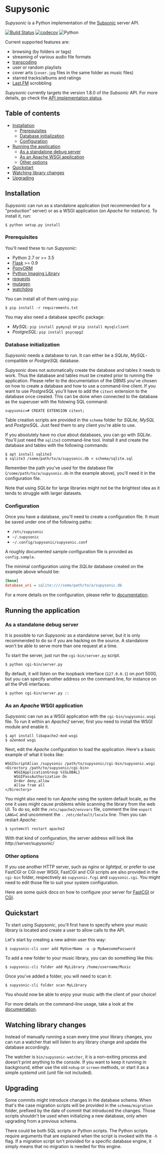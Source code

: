 # Supysonic

_Supysonic_ is a Python implementation of the [Subsonic][] server API.

[![Build Status](https://travis-ci.org/spl0k/supysonic.svg?branch=master)](https://travis-ci.org/spl0k/supysonic)
[![codecov](https://codecov.io/gh/spl0k/supysonic/branch/master/graph/badge.svg)](https://codecov.io/gh/spl0k/supysonic)
![Python](https://img.shields.io/badge/python-2.7%2C%203.5%2C%203.6-blue.svg)

Current supported features are:
* browsing (by folders or tags)
* streaming of various audio file formats
* [transcoding]
* user or random playlists
* cover arts (`cover.jpg` files in the same folder as music files)
* starred tracks/albums and ratings
* [Last.FM][lastfm] scrobbling

_Supysonic_ currently targets the version 1.8.0 of the _Subsonic_ API. For more
details, go check the [API implementation status][docs-api].

[subsonic]: http://www.subsonic.org/
[transcoding]: docs/trancoding.md
[lastfm]: https://last.fm/
[docs-api]: docs/api.md

## Table of contents

* [Installation](#installation)
  + [Prerequisites](#prerequisites)
  + [Database initialization](#database-initialization)
  + [Configuration](#configuration)
* [Running the application](#running-the-application)
  + [As a standalone debug server](#as-a-standalone-debug-server)
  + [As an Apache WSGI application](#as-an-apache-wsgi-application)
  + [Other options](#other-options)
* [Quickstart](#quickstart)
* [Watching library changes](#watching-library-changes)
* [Upgrading](#upgrading)

## Installation

_Supysonic_ can run as a standalone application (not recommended for a
"production" server) or as a WSGI application (on _Apache_ for instance).
To install it, run:

    $ python setup.py install

### Prerequisites

You'll need these to run _Supysonic_:

* Python 2.7 or >= 3.5
* [Flask](http://flask.pocoo.org/) >= 0.9
* [PonyORM](https://ponyorm.com/)
* [Python Imaging Library](https://github.com/python-pillow/Pillow)
* [requests](http://docs.python-requests.org/)
* [mutagen](https://mutagen.readthedocs.io/en/latest/)
* [watchdog](https://github.com/gorakhargosh/watchdog)

You can install all of them using `pip`:

    $ pip install -r requirements.txt

You may also need a database specific package:

* _MySQL_: `pip install pymysql` or `pip install mysqlclient`
* _PostgreSQL_: `pip install psycopg2`

### Database initialization

_Supysonic_ needs a database to run. It can either be a _SQLite_,
_MySQL_-compatible or _PostgreSQL_ database.

_Supysonic_ does not automatically create the database and tables it needs to
work. Thus the database and tables must be created prior to running the
application. Please refer to the documentation of the DBMS you've chosen on how
to create a database and how to use a command-line client. If you want to use
_PostgreSQL_ you'll have to add the `citext` extension to the database once
created. This can be done when connected to the database as the superuser with
the folowing SQL command:

    supysonic=# CREATE EXTENSION citext;

Table creation scripts are provided in the `schema` folder for _SQLite_,
_MySQL_ and _PostgreSQL_. Just feed them to any client you're able to use.

If you absolutely have no clue about databases, you can go with _SQLite_.
You'll just need the `sqlite3` command-line tool. Install it and create the
database and tables with the following commands:

    $ apt install sqlite3
    $ sqlite3 /some/path/to/a/supysonic.db < schema/sqlite.sql

Remember the path you've used for the database file
(`/some/path/to/a/supysonic.db` in the example above), you'll need it in the
configuration file.

Note that using _SQLite_ for large libraries might not be the brightest idea as
it tends to struggle with larger datasets.

### Configuration

Once you have a database, you'll need to create a configuration file. It must
be saved under one of the following paths:

* `/etc/supysonic`
* `~/.supysonic`
* `~/.config/supysonic/supysonic.conf`

A roughly documented sample configuration file is provided as `config.sample`.

The minimal configuration using the _SQLite_ database created on the example
above whould be:

```ini
[base]
database_uri = sqlite:////some/path/to/a/supysonic.db
```

For a more details on the configuration, please refer to
[documentation][docs-config].

[docs-config]: docs/configuration.md

## Running the application

### As a standalone debug server

It is possible to run _Supysonic_ as a standalone server, but it is only
recommended to do so if you are hacking on the source. A standalone won't be
able to serve more than one request at a time.

To start the server, just run the `cgi-bin/server.py` script.

    $ python cgi-bin/server.py

By default, it will listen on the loopback interface (`127.0.0.1`) on port
5000, but you can specify another address on the command line, for instance on
all the IPv6 interfaces:

    $ python cgi-bin/server.py ::

### As an _Apache_ WSGI application

_Supysonic_ can run as a WSGI application with the `cgi-bin/supysonic.wsgi`
file. To run it within an _Apache2_ server, first you need to install the WSGI
module and enable it.

    $ apt install libapache2-mod-wsgi
    $ a2enmod wsgi

Next, edit the _Apache_ configuration to load the application. Here's a basic
example of what it looks like:

    WSGIScriptAlias /supysonic /path/to/supysonic/cgi-bin/supysonic.wsgi
    <Directory /path/to/supysonic/cgi-bin>
        WSGIApplicationGroup %{GLOBAL}
        WSGIPassAuthorization On
        Order deny,allow
        Allow from all
    </Directory>

You might also need to run _Apache_ using the system default locale, as the one
it uses might cause problems while scanning the library from the web UI. To do
so, edit the `/etc/apache2/envvars` file, comment the line `export LANG=C` and
uncomment the `. /etc/default/locale` line. Then you can restart _Apache_:

    $ systemctl restart apache2

With that kind of configuration, the server address will look like
*http://server/supysonic/*

### Other options

If you use another HTTP server, such as _nginx_ or _lighttpd_, or prefer to use
FastCGI or CGI over WSGI, FastCGI and CGI scripts are also provided in the
`cgi-bin` folder, respectively as `supysonic.fcgi` and `supysonic.cgi`. You
might need to edit those file to suit your system configuration.

Here are some quick docs on how to configure your server for [FastCGI][] or
[CGI][].

[fastcgi]: http://flask.pocoo.org/docs/deploying/fastcgi/
[cgi]: http://flask.pocoo.org/docs/deploying/cgi/

## Quickstart

To start using _Supysonic_, you'll first have to specify where your music
library is located and create a user to allow calls to the API.

Let's start by creating a new admin user this way:

    $ supysonic-cli user add MyUserName -a -p MyAwesomePassword

To add a new folder to your music library, you can do something like this:

    $ supysonic-cli folder add MyLibrary /home/username/Music

Once you've added a folder, you will need to scan it:

    $ supysonic-cli folder scan MyLibrary

You should now be able to enjoy your music with the client of your choice!

For more details on the command-line usage, take a look at the
[documentation][docs-cli].

[docs-cli]: docs/cli.md

## Watching library changes

Instead of manually running a scan every time your library changes, you can run
a watcher that will listen to any library change and update the database
accordingly.

The watcher is `bin/supysonic-watcher`, it is a non-exiting process and doesn't
print anything to the console. If you want to keep it running in background,
either use the old `nohup` or `screen` methods, or start it as a simple
_systemd_ unit (unit file not included).

## Upgrading

Some commits might introduce changes in the database schema. When that's the
case migration scripts will be provided in the `schema/migration` folder,
prefixed by the date of commit that introduced the changes. Those scripts
shouldn't be used when initializing a new database, only when upgrading from a
previous schema.

There could be both SQL scripts or Python scripts. The Python scripts require
arguments that are explained when the script is invoked with the `-h` flag.
If a migration script isn't provided for a specific database engine, it simply
means that no migration is needed for this engine.

